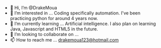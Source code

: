 - 👋 Hi, I’m @DrakeMoua
- 👀 I’m interested in ... Coding specifically automation. I've been practicing python for around 4 years now.
- 🌱 I’m currently learning ... Artificial intelligence. I also plan on learning Java, Javascript and HTML5 in the future.
- 💞️ I’m looking to collaborate on ...
- 📫 How to reach me ... drakemoua123@hotmail.com

<!---
DrakeMoua/DrakeMoua is a ✨ special ✨ repository because its `README.md` (this file) appears on your GitHub profile.
You can click the Preview link to take a look at your changes.
--->
